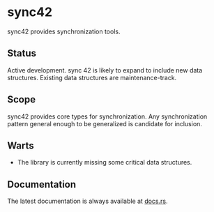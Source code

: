 sync42
======

sync42 provides synchronization tools.

Status
------

Active development.  sync 42 is likely to expand to include new data structures.  Existing data structures are
maintenance-track.

Scope
-----

sync42 provides core types for synchronization.  Any synchronization pattern general enough to be generalized is
candidate for inclusion.

Warts
-----

- The library is currently missing some critical data structures.

Documentation
-------------

The latest documentation is always available at [docs.rs](https://docs.rs/sync42/latest/sync42/).
